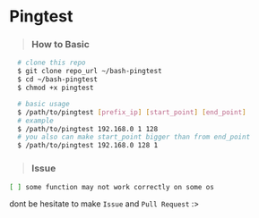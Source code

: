 # Pingtest 
> ### How to Basic

```bash
  # clone this repo
  $ git clone repo_url ~/bash-pingtest
  $ cd ~/bash-pingtest
  $ chmod +x pingtest

  # basic usage
  $ /path/to/pingtest [prefix_ip] [start_point] [end_point]
  # example
  $ /path/to/pingtest 192.168.0 1 128
  # you also can make start_point bigger than from end_point
  $ /path/to/pingtest 192.168.0 128 1
```

> ### Issue

```bash
[ ] some function may not work correctly on some os
```

<kankuu> dont be hesitate to make `Issue` and `Pull Request` :>